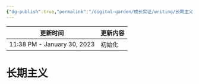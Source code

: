 ```yaml
---
{"dg-publish":true,"permalink":"/digital-garden/成长实证/writing/长期主义/","noteIcon":"1"}
---
```



| 更新时间                        | 更新内容 |
| --------------------------- | ---- |
| 11:38 PM - January 30, 2023 | 初始化  |


# 长期主义

